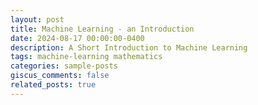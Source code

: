 ```yaml
---
layout: post
title: Machine Learning - an Introduction
date: 2024-08-17 00:00:00-0400
description: A Short Introduction to Machine Learning
tags: machine-learning mathematics
categories: sample-posts
giscus_comments: false
related_posts: true
---
```

